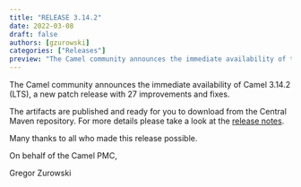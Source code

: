 ```yaml
---
title: "RELEASE 3.14.2"
date: 2022-03-08
draft: false
authors: [gzurowski]
categories: ["Releases"]
preview: "The Camel community announces the immediate availability of the new Camel 3.14.2 LTS release"
---
```



The Camel community announces the immediate availability of Camel 3.14.2 (LTS), a new patch release with 27 improvements and fixes.

The artifacts are published and ready for you to download from the Central Maven repository. For more details please take a look at the [release notes](/releases/release-3.14.2/).

Many thanks to all who made this release possible.

On behalf of the Camel PMC,

Gregor Zurowski
